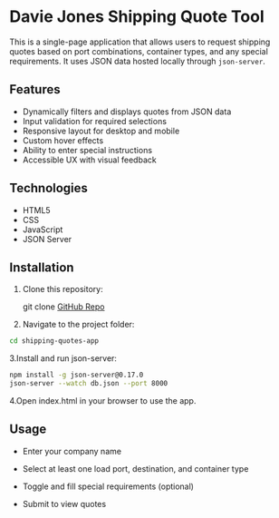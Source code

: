 # Davie Jones Shipping Quote Tool

This is a single-page application that allows users to request shipping quotes based on port combinations, container types, and any special requirements. It uses JSON data hosted locally through `json-server`.

## Features

- Dynamically filters and displays quotes from JSON data
- Input validation for required selections
- Responsive layout for desktop and mobile
- Custom hover effects
- Ability to enter special instructions
- Accessible UX with visual feedback

## Technologies

- HTML5
- CSS
- JavaScript
- JSON Server

## Installation

1. Clone this repository:

   git clone [GitHub Repo](https://github.com/yourusername/shipping-quotes-app.git)

2. Navigate to the project folder:

```bash
cd shipping-quotes-app
```

3.Install and run json-server:

```bash
npm install -g json-server@0.17.0
json-server --watch db.json --port 8000
```

4.Open index.html in your browser to use the app.

## Usage

- Enter your company name

- Select at least one load port, destination, and container type

- Toggle and fill special requirements (optional)

- Submit to view quotes
